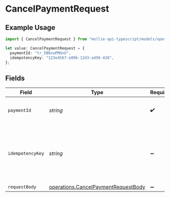 # CancelPaymentRequest

## Example Usage

```typescript
import { CancelPaymentRequest } from "mollie-api-typescript/models/operations";

let value: CancelPaymentRequest = {
  paymentId: "tr_5B8cwPMGnU",
  idempotencyKey: "123e4567-e89b-12d3-a456-426",
};
```

## Fields

| Field                                                                                      | Type                                                                                       | Required                                                                                   | Description                                                                                | Example                                                                                    |
| ------------------------------------------------------------------------------------------ | ------------------------------------------------------------------------------------------ | ------------------------------------------------------------------------------------------ | ------------------------------------------------------------------------------------------ | ------------------------------------------------------------------------------------------ |
| `paymentId`                                                                                | *string*                                                                                   | :heavy_check_mark:                                                                         | Provide the ID of the related payment.                                                     | tr_5B8cwPMGnU                                                                              |
| `idempotencyKey`                                                                           | *string*                                                                                   | :heavy_minus_sign:                                                                         | A unique key to ensure idempotent requests. This key should be a UUID v4 string.           | 123e4567-e89b-12d3-a456-426                                                                |
| `requestBody`                                                                              | [operations.CancelPaymentRequestBody](../../models/operations/cancelpaymentrequestbody.md) | :heavy_minus_sign:                                                                         | N/A                                                                                        |                                                                                            |
